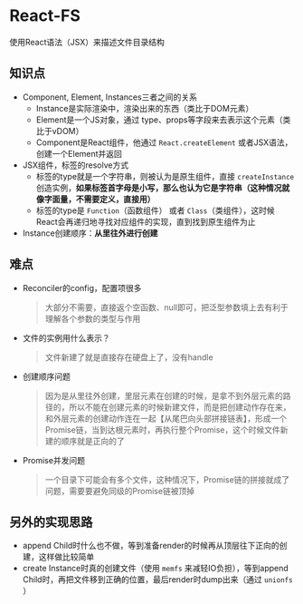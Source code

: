 # React-FS
使用React语法（JSX）来描述文件目录结构

## 知识点
- Component, Element, Instances三者之间的关系
  - Instance是实际渲染中，渲染出来的东西（类比于DOM元素）
  - Element是一个JS对象，通过 type、props等字段来去表示这个元素（类比于vDOM）
  - Component是React组件，他通过 `React.createElement` 或者JSX语法，创建一个Element并返回
- JSX组件，标签的resolve方式
  - 标签的type就是一个字符串，则被认为是原生组件，直接 `createInstance` 创造实例，**如果标签首字母是小写，那么也认为它是字符串（这种情况就像字面量，不需要定义，直接用）**
  - 标签的type是 `Function`（函数组件） 或者 `Class`（类组件），这时候React会再递归地寻找对应组件的实现，直到找到原生组件为止
- Instance创建顺序：**从里往外进行创建**

## 难点
- Reconciler的config，配置项很多
  > 大部分不需要，直接返个空函数、null即可，把泛型参数填上去有利于理解各个参数的类型与作用
- 文件的实例用什么表示？
  > 文件新建了就是直接存在硬盘上了，没有handle
- 创建顺序问题
  > 因为是从里往外创建，里层元素在创建的时候，是拿不到外层元素的路径的，所以不能在创建元素的时候新建文件，而是把创建动作存在来，和外层元素的创建动作连在一起【从尾巴向头部拼接链表】，形成一个Promise链，当到达根元素时，再执行整个Promise，这个时候文件新建的顺序就是正向的了
- Promise并发问题
  > 一个目录下可能会有多个文件，这种情况下，Promise链的拼接就成了问题，需要要避免同级的Promise链被顶掉

## 另外的实现思路
- append Child时什么也不做，等到准备render的时候再从顶层往下正向的创建，这样做比较简单
- create Instance时真的创建文件（使用 `memfs` 来减轻IO负担），等到append Child时，再把文件移到正确的位置，最后render时dump出来（通过 `unionfs` ）